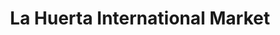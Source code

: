 ---
title: "La Huerta International Market"
url: /kent/la-huerta-international-market/
shop: Supermarkt
---